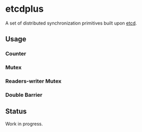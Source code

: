 # etcdplus

A set of distributed synchronization primitives built upon [etcd](https://github.com/coreos/etcd).

## Usage

### Counter

### Mutex

### Readers-writer Mutex

### Double Barrier

## Status

Work in progress.
